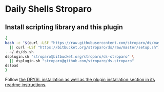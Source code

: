 # Daily Shells Stroparo


## Install scripting library and this plugin

```bash
{
bash -c "$(curl -LSf "https://raw.githubusercontent.com/stroparo/ds/master/setup.sh" \
  || curl -LSf "https://bitbucket.org/stroparo/ds/raw/master/setup.sh")"
. ~/.ds/ds.sh
dsplugin.sh "stroparo@bitbucket.org/stroparo/ds-stroparo" \
  || dsplugin.sh "stroparo@github.com/stroparo/ds-stroparo"
dsload
}

```



Follow [the DRYSL installation as well as the plugin installation section in its readme instructions](https://github.com/stroparo/ds/blob/master/README.md).
